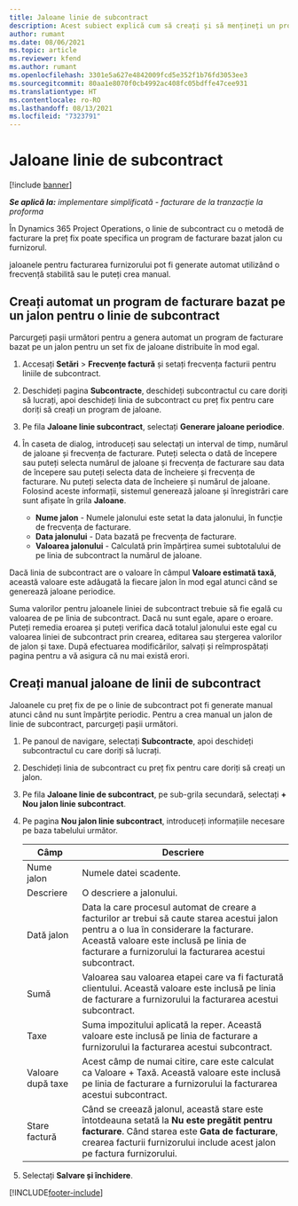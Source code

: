 ```yaml
---
title: Jaloane linie de subcontract
description: Acest subiect explică cum să creați și să mențineți un program de facturare bazat pe un jalon pentru un subcontract cu un furnizor.
author: rumant
ms.date: 08/06/2021
ms.topic: article
ms.reviewer: kfend
ms.author: rumant
ms.openlocfilehash: 3301e5a627e4842009fcd5e352f1b76fd3053ee3
ms.sourcegitcommit: 80aa1e8070f0cb4992ac408fc05bdffe47cee931
ms.translationtype: HT
ms.contentlocale: ro-RO
ms.lasthandoff: 08/13/2021
ms.locfileid: "7323791"
---
```

# <a name="subcontract-line-milestones"></a>Jaloane linie de subcontract

[!include [banner](../../includes/dataverse-preview.md)]

_**Se aplică la:** implementare simplificată - facturare de la tranzacție la proforma_

În Dynamics 365 Project Operations, o linie de subcontract cu o metodă de facturare la preț fix poate specifica un program de facturare bazat jalon cu furnizorul.

jaloanele pentru facturarea furnizorului pot fi generate automat utilizând o frecvență stabilită sau le puteți crea manual.

## <a name="automatically-create-a-milestone-based-invoice-schedule-for-a-subcontract-line"></a>Creați automat un program de facturare bazat pe un jalon pentru o linie de subcontract

Parcurgeți pașii următori pentru a genera automat un program de facturare bazat pe un jalon pentru un set fix de jaloane distribuite în mod egal.

1. Accesați **Setări** > **Frecvențe factură** și setați frecvența facturii pentru liniile de subcontract.
2. Deschideți pagina **Subcontracte**, deschideți subcontractul cu care doriți să lucrați, apoi deschideți linia de subcontract cu preț fix pentru care doriți să creați un program de jaloane.
3. Pe fila **Jaloane linie subcontract**, selectați **Generare jaloane periodice**.
4. În caseta de dialog, introduceți sau selectați un interval de timp, numărul de jaloane și frecvența de facturare. Puteți selecta o dată de începere sau puteți selecta numărul de jaloane și frecvența de facturare sau data de începere sau puteți selecta data de încheiere și frecvența de facturare. Nu puteți selecta data de încheiere și numărul de jaloane.
Folosind aceste informații, sistemul generează jaloane și înregistrări care sunt afișate în grila **Jaloane**.

   - **Nume jalon** - Numele jalonului este setat la data jalonului, în funcție de frecvența de facturare.
   - **Data jalonului** - Data bazată pe frecvența de facturare.
   - **Valoarea jalonului** - Calculată prin împărțirea sumei subtotalului de pe linia de subcontract la numărul de jaloane.

Dacă linia de subcontract are o valoare în câmpul **Valoare estimată taxă**, această valoare este adăugată la fiecare jalon în mod egal atunci când se generează jaloane periodice.

Suma valorilor pentru jaloanele liniei de subcontract trebuie să fie egală cu valoarea de pe linia de subcontract. Dacă nu sunt egale, apare o eroare. Puteți remedia eroarea și puteți verifica dacă totalul jalonului este egal cu valoarea liniei de subcontract prin crearea, editarea sau ștergerea valorilor de jalon și taxe. După efectuarea modificărilor, salvați și reîmprospătați pagina pentru a vă asigura că nu mai există erori.

## <a name="manually-create-subcontract-line-milestones"></a>Creați manual jaloane de linii de subcontract

Jaloanele cu preț fix de pe o linie de subcontract pot fi generate manual atunci când nu sunt împărțite periodic. Pentru a crea manual un jalon de linie de subcontract, parcurgeți pașii următori.

1. Pe panoul de navigare, selectați **Subcontracte**, apoi deschideți subcontractul cu care doriți să lucrați.
2. Deschideți linia de subcontract cu preț fix pentru care doriți să creați un jalon.
3. Pe fila **Jaloane linie de subcontract**, pe sub-grila secundară, selectați **+ Nou jalon linie subcontract**.
4. Pe pagina **Nou jalon linie subcontract**, introduceți informațiile necesare pe baza tabelului următor.

    | Câmp | Descriere |
    | --- | --- |
    | Nume jalon | Numele datei scadente. |
    | Descriere | O descriere a jalonului.  |
    | Dată jalon | Data la care procesul automat de creare a facturilor ar trebui să caute starea acestui jalon pentru a o lua în considerare la facturare. Această valoare este inclusă pe linia de facturare a furnizorului la facturarea acestui subcontract. |
    | Sumă | Valoarea sau valoarea etapei care va fi facturată clientului. Această valoare este inclusă pe linia de facturare a furnizorului la facturarea acestui subcontract. |
    | Taxe | Suma impozitului aplicată la reper. Această valoare este inclusă pe linia de facturare a furnizorului la facturarea acestui subcontract. |
    | Valoare după taxe | Acest câmp de numai citire, care este calculat ca Valoare + Taxă. Această valoare este inclusă pe linia de facturare a furnizorului la facturarea acestui subcontract. |
    | Stare factură | Când se creează jalonul, această stare este întotdeauna setată la **Nu este pregătit pentru facturare**.  Când starea este **Gata de facturare**, crearea facturii furnizorului include acest jalon pe factura furnizorului. |

5. Selectați **Salvare și închidere**.


[!INCLUDE[footer-include](../../includes/footer-banner.md)]
